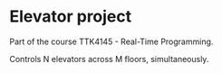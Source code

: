# Elevator project
Part of the course TTK4145 - Real-Time Programming.

Controls N elevators across M floors, simultaneously.
